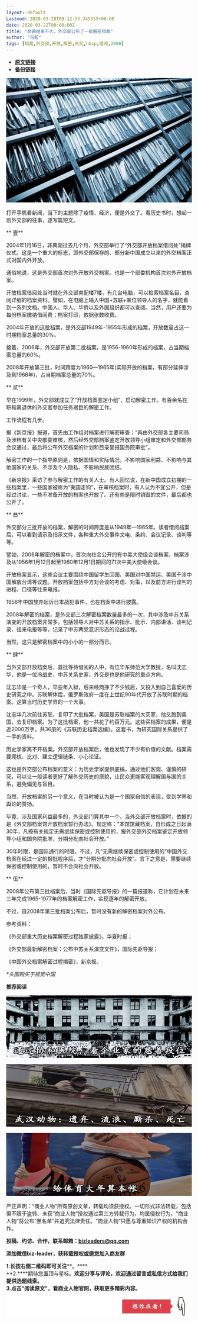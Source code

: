 ```yaml
---
layout: default
Lastmod: 2020-03-28T09:12:55.345555+00:00
date: 2020-03-22T00:00:00Z
title: "非典结束不久，外交部公布了一批解密档案"
author: "冯超"
tags: [档案,外交部,开放,解密,外交,nbsp,借阅,2008]
---
```


* [**原文链接**](https://mp.weixin.qq.com/s/Zsg6KuVmzaMhm4o6cvr2Ig)
* [**备份链接**](http://archive.ph/57GZD)


![](/images/post/af13123da95313c5161112e7d2802a21.jpg)

打开手机看新闻，当下的主题除了疫情、经济，便是外交了。看历史书时，想起一则外交部的往事，遂写篇短文。

  

** 壹**

2004年1月16日，非典刚过去几个月，外交部举行了“外交部开放档案借阅处”揭牌仪式。这是一个重大的标志，即外交部保存的、部分新中国成立以来的外交档案正式对国内外开放。

通俗地说，这是外交部首次对外开放外交档案。也是一个部委机构首次对外开放档案。

开放档案借阅处当时就在外交部南配楼7楼，有几台电脑，可以检索档案名目，查阅详细的档案资料。譬如，在电脑上输入中国+苏联+某位领导人的名字，就能看到一系列文档。中国人、华人、华侨以及外国组织都可以查阅。当然，用户还要为每份档案缴纳借阅费；档案打印，依据张数收费。

2004年开放的这批档案，是外交部1949年-1955年形成的档案，开放数量占这一时期档案总量的30%。

接着，2006年，外交部开放第二批档案，是1956-1960年形成的档案，占当期档案总量的60%。

2008年开放第三批，时间跨度为1960—1965年(实际开放的档案，有部分延伸涉及到1966年)，占当期档案总量的70%。

  

** 贰**

早在1999年，外交部就成立了“开放档案鉴定小组”，启动解密工作。有百余名在职和离退休的外交官参加任务艰巨的解密工作。

工作流程有几步。

据《新京报》报道，首先由工作组对档案进行解密审查；“再由外交部各主要司局及涉档有关中央部委审核，然后经外交部档案鉴定开放领导小组审定和外交部部务会议通过，最后将公布外交档案的计划和目录呈报国务院审批”。

解密工作的一个指导原则是，依据国情和实际情况，不影响国家利益、不影响与其他国家的关系、不涉及个人隐私、不影响民族团结。

《新京报》采访了参与解密工作的有关人士。有人回忆说，在新中国成立初期的一些档案里，一些国家被称为“美国走狗”，在审核档案时，有人认为不宜公开，但是经过讨论，一些不准备开放的档案也开放了。还有些是限时销毁的文件，最后都也公开了。

  

** 叁**

外交部分三批开放的档案，解密的时间跨度是从1949年—1965年。读者借阅档案后，可以看到请示及指示文件，各种重大外交事件文电、条约、会议记录、谈判等等。

譬如，2006年解密的档案中，首次向社会公开的有中美大使级会谈档案，档案涉及从1956年1月12日起至1960年12月1日期间的71次中美大使级会谈。

开放档案显示，这些会议主要围绕中国留学生回国、美国对中国禁运、美国干涉中国解放台湾等议题。开放档案包括中方对会谈的考虑、对策，以及前方进行谈判的进程、口径等往来电报。

1956年中国放弃起诉日本战犯事件，也在档案中进行披露。

2008年解密的档案，是外交部三次解密档案数量最多的一次，其中涉及中苏关系演变的开放档案非常多。包括领导人对中苏关系的指示、批示、内部讲话、谈判记录、往来电报等等，记录了中苏两党意识形态的论战过程。

当然，这只是解密档案中的小小的一部分而已。

  

** 肆**

当外交部开放档案后，首批等待借阅的人中，有位华东师范大学教授，名叫沈志华，他是一位冷战史、中苏关系史家，外交是也是他研究的重点方向。

沈志华是一个奇人，早些年入狱，后来经商挣了不少钱后，又投入到自己喜爱的历史研究之中。苏联解体后，俄罗斯政府一度在上世纪90年代开放了苏联时期的档案。这算当时历史学界的一个大事。

沈志华几次前往苏联，复印了大批档案，美国是苏联档案的大买家，他又跑到美国，去复印档案。为了这批档案，他一共花了约百万元。这些买档案的成果，便是近2000万字，共36册的《苏联历史档案选编》。这套书，为研究国际关系提供了一手的资料。

历史学家离不开档案。外交部开放档案后，他也发现了不少有价值的文献。档案需要爬梳、比对、建立逻辑链条、小心论证。

这也是外交部公布档案的意义：为历史学家提供底稿，通过他们客观、谨慎的研究，可以让一般读者更好了解外交历史的原貌，让民众更能客观理解国与国的关系，避免偏见与盲目。

当然，开放档案的另一个意义，在当时被认为是一个国家自信的表现，受到学界和舆论的赞扬。

毕竟，涉及国家利益最多的，外交部门算其中一个。当外交部开放档案时，依据的是《外交部档案馆开放档案暂行办法》。规定称：“本馆馆藏档案，自形成之日起满30年，凡按有关规定无需继续保密或控制使用的，报外交部外交档案鉴定开放领导小组和国务院批准，分期分批向社会开放。”

30年时限，是国际通行的时限。不过，凡“无需继续保密或控制使用的”中国外交档案在经过一定的报批程序后，才“分期分批向社会开放”。言下之意是，需要继续保密或控制使用的，暂时不会向社会开放。

  

** 伍**

2008年公布第三批档案后，当时《国际先驱导报》的一篇报道称，它计划在未来三年完成1965-1977年的档案解密工作，实现逐年的解密开放。

不过，自2008年第三批档案公布后，暂时没有新的解密档案对外公布。

参考资料：

《外交部重大历史档案解密过程独家披露》，华夏时报；

《外交部最新解密档案：公布中苏关系演变文件》，国际先驱导报；

《中国外交档案解密过程揭密》，新京报。

_\*头图购买于视觉中国_  

  

  

  

  

  

  

  

  

**推荐阅读**

[![](/images/post/672624a0573ef4c3fe01fa9d1594e41c.jpg)](http://mp.weixin.qq.com/s?__biz=MzIyNzEyNTYyNA==&mid=2650023518&idx=1&sn=1f54d154e21f907a7b1cc84f5f409919&chksm=f0657649c712ff5f607c4ab0d89511ad15a597b485021a1f63d647f6cae0d47e7196b80c059f&scene=21#wechat_redirect)

[![](/images/post/f37ac3e44b7eec1c386931af004ef9e6.jpg)](http://mp.weixin.qq.com/s?__biz=MzIyNzEyNTYyNA==&mid=2650023491&idx=1&sn=c29fe277f7bacc4327fa2c95aacc8909&chksm=f0657654c712ff427c2bb0d1a234fd205bd15849ec588ef68a061d0b20b3327c80b384adba2a&scene=21#wechat_redirect)

[![](/images/post/1adc700377771b11fc357bb0c3c6613f.jpg)](http://mp.weixin.qq.com/s?__biz=MzIyNzEyNTYyNA==&mid=2650023481&idx=1&sn=d3c34aaa2f18a1aafb3f3c81e08e5bf0&chksm=f065762ec712ff381289913b83ecc069a0d4ef5af3cca653545accaf363687345f6f641d162c&scene=21#wechat_redirect)

严正声明：“商业人物”所有原创文章，转载均须获授权。一切形式非法转载，包括但不限于盗转、未获“商业人物”授权通过第三方转载行为，均属侵权行为，“商业人物”将公布“黑名单”并追究法律责任。“商业人物”只愿与尊重知识产权的机构合作。

  

**投稿、约访、合作，联系邮箱：bizleaders@qq.com**

**添加微信biz-leader，获转载授权或邀您加入商友群**

**1.**长按右侧二维码即可关注******。****  
**2.****期待您置顶与星标。****欢迎分享与评论，欢迎通过留言或私信方式给我们提供选题线索**。  
**3.点击“阅读原文”，看商业人物官网，获取更多精彩内容**。**

![](/images/post/7e38fc7f97f96b3c934b6988973eafed.jpg)

